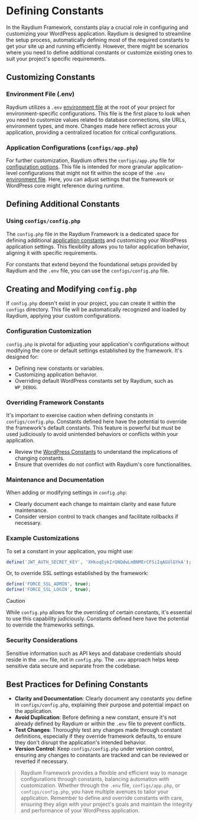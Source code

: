 # Defining Constants

In the Raydium Framework, constants play a crucial role in configuring and customizing your WordPress application. Raydium is designed to streamline the setup process, automatically defining most of the required constants to get your site up and running efficiently. However, there might be scenarios where you need to define additional constants or customize existing ones to suit your project's specific requirements.

## Customizing Constants

### Environment File (.env)

Raydium utilizes a `.env` [environment file](../customization/environment-file) at the root of your project for environment-specific configurations. This file is the first place to look when you need to customize values related to database connections, site URLs, environment types, and more. Changes made here reflect across your application, providing a centralized location for critical configurations.

### Application Configurations (`configs/app.php`)

For further customization, Raydium offers the `configs/app.php` file for [configuration options](../reference/configuration). This file is intended for more granular application-level configurations that might not fit within the scope of the `.env` [environment file](../customization/environment-file). Here, you can adjust settings that the framework or WordPress core might reference during runtime.

## Defining Additional Constants

### Using `configs/config.php`

The `config.php` file in the Raydium Framework is a dedicated space for defining additional [application constants](../reference/app-constants) and customizing your WordPress application settings. This flexibility allows you to tailor application behavior, aligning it with specific requirements.

For constants that extend beyond the foundational setups provided by Raydium and the `.env` file, you can use the `configs/config.php` file.

## Creating and Modifying `config.php`

If `config.php` doesn't exist in your project, you can create it within the `configs` directory. This file will be automatically recognized and loaded by Raydium, applying your custom configurations.

### Configuration Customization

`config.php` is pivotal for adjusting your application's configurations without modifying the core or default settings established by the framework. It's designed for:

- Defining new constants or variables.
- Customizing application behavior.
- Overriding default WordPress constants set by Raydium, such as `WP_DEBUG`.

### Overriding Framework Constants

It's important to exercise caution when defining constants in `configs/config.php`. Constants defined here have the potential to override the framework's default constants. This feature is powerful but must be used judiciously to avoid unintended behaviors or conflicts within your application.

- Review the [WordPress Constants](https://gist.github.com/MikeNGarrett/e20d77ca8ba4ae62adf5) to understand the implications of changing constants.
- Ensure that overrides do not conflict with Raydium's core functionalities.

### Maintenance and Documentation

When adding or modifying settings in `config.php`:

- Clearly document each change to maintain clarity and ease future maintenance.
- Consider version control to track changes and facilitate rollbacks if necessary.

### Example Customizations

To set a constant in your application, you might use:

```php
define('JWT_AUTH_SECRET_KEY', 'XHkoqEykIrQNQdwLmBNMErCFSiIqAGUlGYkA');
```

Or, to override SSL settings established by the framework:

```php
define('FORCE_SSL_ADMIN', true);
define('FORCE_SSL_LOGIN', true);
```

> [!CAUTION]
> While `config.php` allows for the overriding of certain constants, it's essential to use this capability judiciously. Constants defined here have the potential to override the frameworks settings.


### Security Considerations

Sensitive information such as API keys and database credentials should reside in the `.env` file, not in `config.php`. The `.env` approach helps keep sensitive data secure and separate from the codebase.


## Best Practices for Defining Constants

- **Clarity and Documentation**: Clearly document any constants you define in `configs/config.php`, explaining their purpose and potential impact on the application.
- **Avoid Duplication**: Before defining a new constant, ensure it's not already defined by Raydium or within the `.env` file to prevent conflicts.
- **Test Changes**: Thoroughly test any changes made through constant definitions, especially if they override framework defaults, to ensure they don't disrupt the application's intended behavior.
- **Version Control**: Keep `configs/config.php` under version control, ensuring any changes to constants are tracked and can be reviewed or reverted if necessary.

> Raydium Framework provides a flexible and efficient way to manage configurations through constants, balancing automation with customization. Whether through the `.env` file, `configs/app.php`, or `configs/config.php`, you have multiple avenues to tailor your application. Remember to define and override constants with care, ensuring they align with your project's goals and maintain the integrity and performance of your WordPress application.
